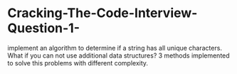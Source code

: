 # Cracking-The-Code-Interview-Question-1-
 implement an algorithm to determine if a string has all unique characters. What if you can not use additional data structures?  3 methods implemented to solve this problems with different complexity. 
